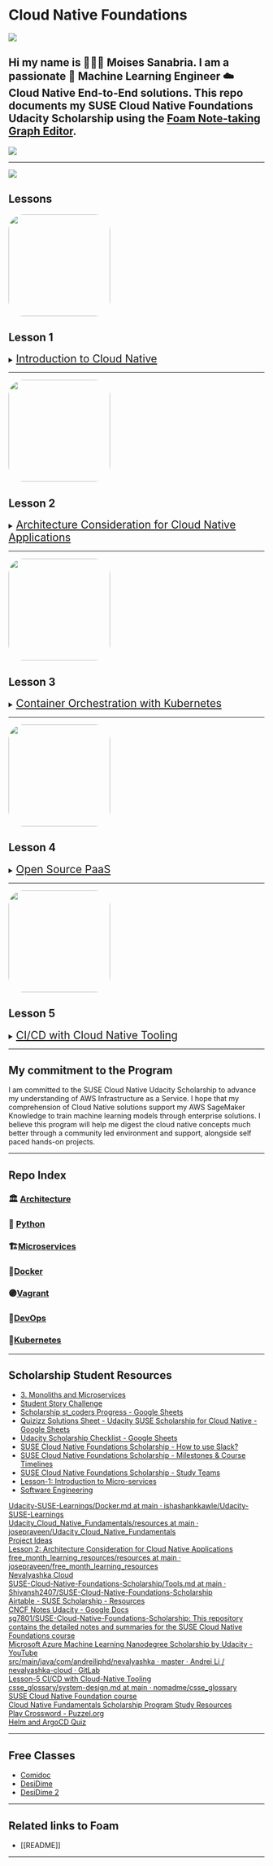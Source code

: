 # Cloud Native Foundations

<img src="./assets/images/logos/udacity_cnf_tools_preview.png" />

## Hi my name is 👨🏽‍💻 **Moises Sanabria**. I am a passionate 🧠 Machine Learning Engineer ☁️ Cloud Native End-to-End solutions. This repo documents my SUSE Cloud Native Foundations Udacity Scholarship using the [Foam Note-taking Graph Editor](https://foambubble.github.io/foam/#how-do-i-use-foam).

<img src="./assets/images/lessons/cloud_foundations_foam_node_graph.gif?raw-true"/>

---

<img src="./assets/images/lessons/udacity_cnf_course_outline.png?raw-true"/>

## Lessons

<img src="./assets/images/lessons/lesson_1_icon.jpeg?raw-true" width="200px" style="max-width: 200px; border-radius: 30px;"/>

## Lesson 1

<details>
    <summary><a href="https://github.com/moisestech/cloud-native-foundations/blob/master/cloud-native/_cloud-native.md" style="font-size: 1.5em;">Introduction to Cloud Native</a></summary>
    History of Cloud Native Architecture and intro to Cloud Native tools.

| LESSONS                                |                                             |
| -------------------------------------- | ------------------------------------------- |
| [1.1 — Meet Your Instructor]()         | [1.5 — CNCF and Cloud-Native Tooling]()     |
| [1.2 — Prequisites]()                  | [1.6 — Stakeholders]()                      |
| [1.3 — Course Outline]()               | [1.7 — Tools, Environment & Dependencies]() |
| [1.4 — Introduction to Cloud-Native]() | [1.8 — Recap]()                             |

</details>

---

<img src="./assets/images/lessons/lesson_2_icon.jpeg?raw-true" width="200px" style="max-width: 200px; border-radius: 30px;"/>

## Lesson 2

<details>
    <summary><a href="https://github.com/moisestech/cloud-native-foundations/blob/master/cloud-native/architecture/_arch.md" style="font-size: 1.5em;">Architecture Consideration for Cloud Native Applications</a></summary>
    Monoliths and Microservices, their differences, and their pros and cons

### Lessons Links to Udacity Course

| LESSONS                                                     |                                                            |
| ----------------------------------------------------------- | ---------------------------------------------------------- |
| [1. Introduction]()                                         | [8. Solution: Monoliths and Microservices]()               |
| [2. Design Considerations for Cloud-Native Applications]()  | [10. Quizzes: Best Practices For Application Deployment]() |
| [3.3 — Docker for Application Packaging]()                  | [11. Exercise: Endpoints for Application Status]()         |
| [3. Monoliths and Microservices]()                          | [12. Solution: Endpoints for Application Status]()         |
| [4. Quizzes: Monoliths and Microservices]()                 | [13. Exercise: Application Logging]()                      |
| [5. Trade-offs for Monoliths and Microservices]()           | [14. Solution: Application Logging]()                      |
| [6. Quizzes: Trade-offs for Monoliths and Microservices]()  | [15. Edge Case: Amorphous Applications]()                  |
| [7. Exercise: Trade-offs for Monoliths and Microservices]() | [16. Lesson Conclusion]()                                  |

</details>

---

<img src="./assets/images/lessons/lesson_3_icon.jpeg?raw-true" width="200px" style="max-width: 200px; border-radius: 30px;"/>

## Lesson 3

<details>
    <summary><a href="https://github.com/moisestech/cloud-native-foundations/blob/master/cloud-native/kubernetes/_kubernetes.md" style="font-size: 1.5em;">Container Orchestration with Kubernetes</a></summary>
    How to use Docker to create an image and how to deploy an application to Kubernetes

### Lesson 3 Notes in Repo

[Docker]()  
[Docker Commands]()  
[VM to Containers]()

[Kubernetes]()
[Deploy Kubernetes]()  
[Gateway API]()  
[Kubeconfig]()  
[Declarative Kubernetes Manifest]()  
[Failing Control Plane]()

[Kubernetes Resources Part 1]()  
[Kubernetes Resources Part 2]()  
[Kubernetes Resources Part 3]()

| UDACITY LESSONS                                                       |                                                            |
| --------------------------------------------------------------------- | ---------------------------------------------------------- |
| [3.1 — Introduction]()                                                | [3.15 — Solution: Deploy Your First Kubernetes Cluster]()  |
| [3.2 — Transitions from VMs to Containers]()                          | [3.16 — Kubernetes Resources Part 1]()                     |
| [3.3 — Docker for Application Packaging]()                            | [3.17 — Kubernetes Resources Part 2]()                     |
| [3.4 — Docker Walkthrough]()                                          | [3.18 — Kubernetes Resources Part 3]()                     |
| [3.5 — Useful Docker Commands]()                                      | [3.19 — Useful kubectl Commands]()                         |
| [3.6 — Quizzes: Docker for Application Packaging]()                   | [3.20 — Quizzes: Kubernetes Resources]()                   |
| [3.7 — Exercise: Docker for Application Packaging]()                  | [3.21 — Exercise: Kubernetes Resources]()                  |
| [3.8 — Solution: Docker for Application Packaging]()                  | [3.22 — Solution: Kubernetes Resources]()                  |
| [3.9 — Kubernetes - The Container Orchestrator Framework]()           | [3.23 — Declarative Kubernetes Manifests]()                |
| [3.10 — Quizzes: Kubernetes - The Container Orchestrator Framework]() | [3.24 — Quizzes: Declarative Kubernetes Manifests]()       |
| [3.11 — Deploy Your First Kubernetes Cluster]()                       | [3.25 — Exercise: Declarative Kubernetes Manifests]()      |
| [3.12 — Kubeconfig]()                                                 | [3.26 — Solution: Declarative Kubernetes Manifests]()      |
| [3.13 — Quizzes: Deploy Your First Kubernetes Cluster]()              | [3.27 — Edge Case: Failing Control Plane for Kubernetes]() |
| [3.14 — Exercise: Deploy Your First Kubernetes Cluster]()             | [3.28 — Lesson Review]()                                   |

</details>

---

<img src="./assets/images/lessons/lesson_4_icon.jpeg?raw-true" width="200px" style="max-width: 200px; border-radius: 30px;"/>

## Lesson 4

<details>
    <summary><a href="https://github.com/moisestech/cloud-native-foundations/tree/master/cloud-native/paas" style="font-size: 1.5em;">Open Source PaaS</a></summary>
    Platform as a Service.

    Coming Soon!

</details>

---

<img src="./assets/images/lessons/lesson_5_icon.jpeg?raw-true" width="200px" style="max-width: 200px; border-radius: 30px;"/>

## Lesson 5

<details>
    <summary><a href="https://github.com/moisestech/cloud-native-foundations/blob/master/cloud-native/ci/_ci.md" style="font-size: 1.5em;">CI/CD with Cloud Native Tooling</a></summary>
    CI/CD tools and how to use and deploy an application

    Coming Soon!

</details>

---

## My commitment to the Program

I am committed to the SUSE Cloud Native Udacity Scholarship to advance my understanding of AWS Infrastructure as a Service. I hope that my comprehension of Cloud Native solutions support my AWS SageMaker Knowledge to train machine learning models through enterprise solutions. I believe this program will help me digest the cloud native concepts much better through a community led environment and support, alongside self paced hands-on projects.

---

## Repo Index

### 🏛 [Architecture](https://github.com/moisestech/cloud-native-foundations/blob/master/cloud-native/architecture/_arch.md)

### 🐍 [Python](https://github.com/moisestech/cloud-native-foundations/blob/master/cloud-native/python/_python.md)

### 🏗️[Microservices](https://github.com/moisestech/cloud-native-foundations/blob/master/cloud-native/microservices/_microservices.md)

### 🐳[Docker](https://github.com/moisestech/cloud-native-foundations/blob/master/cloud-native/docker/_docker.md)

### 🟣[Vagrant](https://github.com/moisestech/cloud-native-foundations/blob/master/cloud-native/vagrant/_vagrant.md)

### 🔧[DevOps](https://github.com/moisestech/cloud-native-foundations/blob/master/cloud-native/devops/_devops.md)

### 🐙[Kubernetes](https://github.com/moisestech/cloud-native-foundations/blob/master/cloud-native/kubernetes/_kubernetes.md)

---

## Scholarship Student Resources

- [3. Monoliths and Microservices](https://www.notion.so/3-Monoliths-and-Microservices-a5d3280d4d964492a4c7874004b24fc2)
- [Student Story Challenge](https://sites.google.com/udacity.com/pytorch-scholarship-facebook/phase-1-archived/community-archived/top-5-student-stories/student-story-challenge)
- [Scholarship st_coders Progress - Google Sheets](https://docs.google.com/spreadsheets/d/1SsExRpi_DKscD7n0WtnP3a3qkL_twOq5G9q3sp0M2ek/edit?ts=60dc1600#gid=0)
- [Quizizz Solutions Sheet - Udacity SUSE Scholarship for Cloud Native - Google Sheets](https://docs.google.com/spreadsheets/d/1f3FCmPJX5uRwPlVg3n4mZLuy-29G_8lv0xf9KKCrS3U/edit#gid=334325040)
- [Udacity Scholarship Checklist - Google Sheets](https://docs.google.com/spreadsheets/d/1REpmEI5AFxAlclnatHyygawTVv2UKIoT5PH6dk72xII/edit#gid=0)
- [SUSE Cloud Native Foundations Scholarship - How to use Slack?](https://sites.google.com/udacity.com/suse-cloud-native-foundations/resources/how-to-use-slack)
- [SUSE Cloud Native Foundations Scholarship - Milestones & Course Timelines](https://sites.google.com/udacity.com/suse-cloud-native-foundations/resources/milestones-course-timelines)
- [SUSE Cloud Native Foundations Scholarship - Study Teams](https://sites.google.com/udacity.com/suse-cloud-native-foundations/community/study-teams)
- [Lesson-1: Introduction to Micro-services](https://www.notion.so/Lesson-1-Introduction-to-Micro-services-59febe7e1f5d43c4a52062b4674f93b5)
- [Software Engineering](https://softwareengineeringdaily.com/)

<DT><A HREF="https://github.com/ishashankkawle/Udacity-SUSE-Learnings/blob/main/Lesson%203%20:%20Docker%20and%20Kubernetes/Docker.md" ADD_DATE="1626863774" ICON="" >Udacity-SUSE-Learnings/Docker.md at main · ishashankkawle/Udacity-SUSE-Learnings</A>
<DT><A HREF="https://github.com/josepraveen/Udacity_Cloud_Native_Fundamentals/tree/main/resources" ADD_DATE="1626863774" ICON="" >Udacity_Cloud_Native_Fundamentals/resources at main · josepraveen/Udacity_Cloud_Native_Fundamentals</A>
<DT><A HREF="https://docs.google.com/forms/d/e/1FAIpQLSc2bbVUNbD74HB0Of9tnya_0maMHGBGqlHUeX9dTLmZATnw7A/viewform" ADD_DATE="1626863774" ICON="" >Project Ideas</A>
<DT><A HREF="https://www.notion.so/Lesson-2-Architecture-Consideration-for-Cloud-Native-Applications-5d04e5120f8b4f90b09be446e694935d" ADD_DATE="1626863774" ICON="" >Lesson 2: Architecture Consideration for Cloud Native Applications</A>
<DT><A HREF="https://github.com/josepraveen/free_month_learning_resources/tree/main/resources" ADD_DATE="1626863774" ICON="" >free_month_learning_resources/resources at main · josepraveen/free_month_learning_resources</A>
<DT><A HREF="http://nevalyashka.andreiliphd.com/" ADD_DATE="1626863774" ICON="" >Nevalyashka Cloud</A>
<DT><A HREF="https://github.com/Shivansh2407/SUSE-Cloud-Native-Foundations-Scholarship/blob/main/Tools.md" ADD_DATE="1626863774" ICON="" >SUSE-Cloud-Native-Foundations-Scholarship/Tools.md at main · Shivansh2407/SUSE-Cloud-Native-Foundations-Scholarship</A>
<DT><A HREF="https://airtable.com/shryLSJS4CQslJBO9/tbl6A99RXoOm7DYSJ" ADD_DATE="1626863774" ICON="" >Airtable - SUSE Scholarship - Resources</A>
<DT><A HREF="https://docs.google.com/document/d/128i2HD32vcnYjdaQJSokKoU83DW5gK_zjYKpsDoePGM/edit#heading=h.4vswagjnz90h" ADD_DATE="1626863774" ICON="" >CNCF Notes Udacity - Google Docs</A>
<DT><A HREF="https://github.com/sg7801/SUSE-Cloud-Native-Foundations-Scholarship" ADD_DATE="1626863774" ICON="" >sg7801/SUSE-Cloud-Native-Foundations-Scholarship: This repository contains the detailed notes and summaries for the SUSE Cloud Native Foundations course</A>
<DT><A HREF="https://www.youtube.com/watch?v=cL0aj3drVjY" ADD_DATE="1626863774" ICON="" >Microsoft Azure Machine Learning Nanodegree Scholarship by Udacity - YouTube</A>
<DT><A HREF="https://gitlab.com/andreiliphd/nevalyashka-cloud/-/tree/master/src/main/java/com/andreiliphd/nevalyashka" ADD_DATE="1626863774" ICON="" >src/main/java/com/andreiliphd/nevalyashka · master · Andrei Li / nevalyashka-cloud · GitLab</A>
<DT><A HREF="https://www.notion.so/Lesson-5-CI-CD-with-Cloud-Native-Tooling-17a50539b4e945cdaa0bec63fb8279df" ADD_DATE="1626863774" ICON="" >Lesson-5 CI/CD with Cloud-Native Tooling</A>
<DT><A HREF="https://github.com/nomadme/csse_glossary/blob/main/system-design.md" ADD_DATE="1626863774" ICON="" >csse_glossary/system-design.md at main · nomadme/csse_glossary</A>
<DT><A HREF="https://www.notion.so/SUSE-Cloud-Native-Foundation-course-97216e94d7df4347bd99188f3fc09777" ADD_DATE="1626863774" ICON="" >SUSE Cloud Native Foundation course</A>
<DT><A HREF="https://www.notion.so/Cloud-Native-Fundamentals-Scholarship-Program-Study-Resources-8b814534d63c49a6bcfb760558a8bcba" ADD_DATE="1626863774" ICON="" >Cloud Native Fundamentals Scholarship Program Study Resources</A>
<DT><A HREF="https://puzzel.org/crossword/play?p=-MeVzVi7T86-RfRkEB0q" ADD_DATE="1626863774" ICON="" >Play Crossword - Puzzel.org</A>
<DT><A HREF="https://docs.google.com/forms/d/e/1FAIpQLSfIBaBYgLOIz7ACdNYETJCxbNcR0Q5WT1iJ1Sql2oFDr8F65A/closedform" ADD_DATE="1626863774" ICON="" >Helm and ArgoCD Quiz</A>
</DL><p>

---

## Free Classes

- [Comidoc](https://comidoc.net/)
- [DesiDime](https://www.desidime.com/deals/45-paid-udemy-courses-for-free)
- [DesiDime 2](https://www.desidime.com/selective_search?utf8=%E2%9C%93&keyword=udemy&search_list=searches&button=)

---

## Related links to Foam

- [[README]]

---
